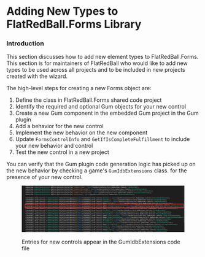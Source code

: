 # Adding New Types to FlatRedBall.Forms Library

### Introduction

This section discusses how to add new element types to FlatRedBall.Forms. This section is for maintainers of FlatRedBall who would like to add new types to be used across all projects and to be included in new projects created with the wizard.

The high-level steps for creating a new Forms object are:

1. Define the class in FlatRedBall.Forms shared code project
2. Identify the required and optional Gum objects for your new control
3. Create a new Gum component in the embedded Gum project in the Gum plugin
4. Add a behavior for the new control
5. Implement the new behavior on the new component
6. Update `FormsControlInfo` and `GetIfIsCompleteFulfillment` to include your new behavior and control
7. Test the new control in a new project

You can verify that the Gum plugin code generation logic has picked up on the new behavior by checking a game's `GumIdbExtensions` class. for the presence of your new control.

<figure><img src="../../../.gitbook/assets/image (9) (1) (1).png" alt=""><figcaption><p>Entries for new controls appear in the GumIdbExtensions code file</p></figcaption></figure>

